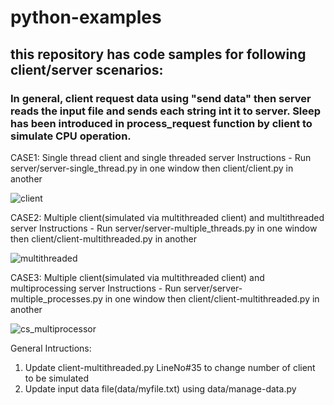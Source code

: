 # python-examples

## this repository has code samples for following client/server scenarios:
### In general, client request data using "send data" then server reads the input file and sends each string int it to server. Sleep has been introduced in process_request function by client to simulate CPU operation.

CASE1: Single thread client and single threaded server
Instructions - Run server/server-single_thread.py in one window then client/client.py in another

![client](https://github.com/simran2jain/python-examples/assets/8279640/4d313f67-4b0c-47ac-98df-40d064440035)


CASE2: Multiple client(simulated via multithreaded client) and multithreaded  server
Instructions - Run server/server-multiple_threads.py in one window then client/client-multithreaded.py in another

![multithreaded](https://github.com/simran2jain/python-examples/assets/8279640/76291965-6f66-4a91-b17d-05dd31c93b16)


CASE3: Multiple client(simulated via multithreaded client) and multiprocessing server
Instructions - Run server/server-multiple_processes.py in one window then client/client-multithreaded.py in another

![cs_multiprocessor](https://github.com/simran2jain/python-examples/assets/8279640/1745fe3a-a8d9-4827-abfc-5ceb4b42d4e1)

General Intructions:
1. Update client-multithreaded.py LineNo#35 to change number of client to be simulated
2. Update input data file(data/myfile.txt) using data/manage-data.py
